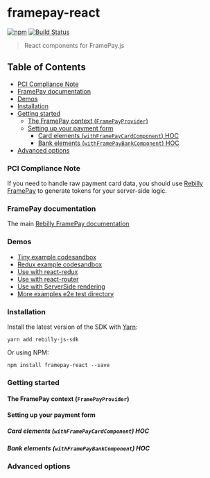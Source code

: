 # framepay-react

[![npm](https://img.shields.io/npm/v/framepay-react.svg)](https://www.npmjs.com/package/framepay-react)
[![Build Status](https://travis-ci.org/Rebilly/framepay-react.svg?branch=master)](https://travis-ci.org/Rebilly/framepay-react)  

> React components for FramePay.js

## Table of Contents
- [PCI Compliance Note](#pci-compliance-note)
- [FramePay documentation](https://rebilly.github.io/framepay-docs)
- [Demos](#demos)
- [Installation](#installation)
- [Getting started](#getting-started)
    - [The FramePay context (`FramePayProvider`)](#the-framepay-context-framepayprovider)
    - [Setting up your payment form](#setting-up-your-payment-form)
        - [Card elements (`withFramePayCardComponent`) HOC](#card-elements-withFramePayCardComponent)
        - [Bank elements (`withFramePayBankComponent`) HOC](#bank-elements-withFramePayBankComponent)
- [Advanced options](#advanced-options)

### PCI Compliance Note
If you need to handle raw payment card data, you should use [Rebilly FramePay](https://rebilly.github.io/framepay-docs/) to generate tokens for your server-side logic.

### FramePay documentation
The main [Rebilly FramePay documentation](https://rebilly.github.io/framepay-docs/)

### Demos
- [Tiny example codesandbox](https://codesandbox.io)  
- [Redux example codesandbox](https://codesandbox.io)      
- [Use with react-redux](gh-pages)    
- [Use with react-router](gh-pages)   
- [Use with ServerSide rendering](gh-pages)   
- [More examples e2e test directory](https://github.com/Rebilly/framepay-react/tree/master/test/e2e/fixtures)    

### Installation
Install the latest version of the SDK with [Yarn](https://yarnpkg.com/en/):
```
yarn add rebilly-js-sdk
```

Or using NPM:
```
npm install framepay-react --save
```

### Getting started

#### The FramePay context (`FramePayProvider`)

#### Setting up your payment form

##### Card elements (`withFramePayCardComponent`) HOC

##### Bank elements (`withFramePayBankComponent`) HOC

### Advanced options

